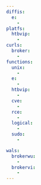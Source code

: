 ```yaml
---
diffis:
  e:
    -
platfs:
  htbvip:
    -
curls:
  broker:
    -
functions:
  unix:
    -
  e:
    -
  htbvip:
    -
  cve:
    -
  rce:
    -
  logical:
    -
  sudo:
    -

wals:
  brokerwu:
    -
  brokervi:
    -
---
```

